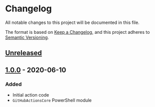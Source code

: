 # Changelog

All notable changes to this project will be documented in this file.

The format is based on [Keep a Changelog](https://keepachangelog.com/en/1.0.0/),
and this project adheres to [Semantic Versioning](https://semver.org/spec/v2.0.0.html).

## [Unreleased]

## [1.0.0] - 2020-06-10

### Added
- Initial action code
- `GitHubActionsCore` PowerShell module

[Unreleased]: https://github.com/Amadevus/pwsh-script/compare/v1.0.0...HEAD
[1.0.0]: https://github.com/Amadevus/pwsh-script/releases/tag/v1.0.0